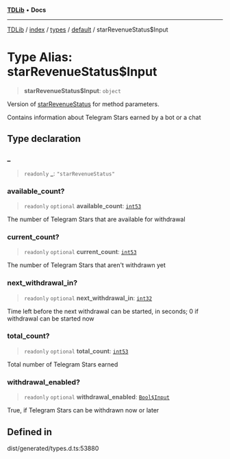 [**TDLib**](../../../../../../README.md) • **Docs**

***

[TDLib](../../../../../../modules.md) / [index](../../../../../README.md) / [types](../../../README.md) / [default](../README.md) / starRevenueStatus$Input

# Type Alias: starRevenueStatus$Input

> **starRevenueStatus$Input**: `object`

Version of [starRevenueStatus](starRevenueStatus.md) for method parameters.

Contains information about Telegram Stars earned by a bot or a chat

## Type declaration

### \_

> `readonly` **\_**: `"starRevenueStatus"`

### available\_count?

> `readonly` `optional` **available\_count**: [`int53`](int53.md)

The number of Telegram Stars that are available for withdrawal

### current\_count?

> `readonly` `optional` **current\_count**: [`int53`](int53.md)

The number of Telegram Stars that aren't withdrawn yet

### next\_withdrawal\_in?

> `readonly` `optional` **next\_withdrawal\_in**: [`int32`](int32.md)

Time left before the next withdrawal can be started, in seconds; 0 if withdrawal can be started now

### total\_count?

> `readonly` `optional` **total\_count**: [`int53`](int53.md)

Total number of Telegram Stars earned

### withdrawal\_enabled?

> `readonly` `optional` **withdrawal\_enabled**: [`Bool$Input`](Bool$Input.md)

True, if Telegram Stars can be withdrawn now or later

## Defined in

dist/generated/types.d.ts:53880
